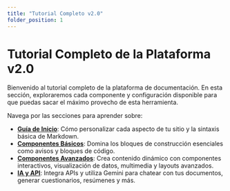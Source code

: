 ```yaml
---
title: "Tutorial Completo v2.0"
folder_position: 1
---
```


# Tutorial Completo de la Plataforma v2.0

Bienvenido al tutorial completo de la plataforma de documentación. En esta sección, exploraremos cada componente y configuración disponible para que puedas sacar el máximo provecho de esta herramienta.

Navega por las secciones para aprender sobre:

- **[Guía de Inicio](./guia-de-inicio/01-configuracion.md)**: Cómo personalizar cada aspecto de tu sitio y la sintaxis básica de Markdown.
- **[Componentes Básicos](./componentes-basicos/01-admonitions.md)**: Domina los bloques de construcción esenciales como avisos y bloques de código.
- **[Componentes Avanzados](./componentes-avanzados/01-componentes-interactivos.md)**: Crea contenido dinámico con componentes interactivos, visualización de datos, multimedia y layouts avanzados.
- **[IA y API](./ia-y-api/01-api-y-funciones-ia.md)**: Integra APIs y utiliza Gemini para chatear con tus documentos, generar cuestionarios, resúmenes y más.

